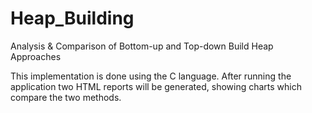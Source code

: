 ﻿# Heap_Building
Analysis &amp; Comparison of Bottom-­up and Top­-down Build Heap Approaches

This implementation is done using the C language.
After running the application two HTML reports will be generated,
showing charts which compare the two methods.
